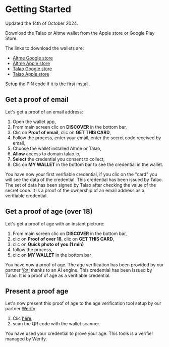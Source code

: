# Getting Started

Updated the 14th of October 2024.

Download the Talao or Altme wallet from the Apple store or Google Play Store.

The links to download the wallets are:

* [Altme Google store](https://play.google.com/store/apps/details?id=co.altme.alt.me.altme&hl=en-US&pli=1)
* [Altme Apple store](https://apps.apple.com/fr/app/altme-wallet/id1633216869)
* [Talao Google store](https://play.google.com/store/apps/details?id=co.talao.wallet&hl=fr)
* [Talao Apple store](https://apps.apple.com/fr/app/talao-wallet/id1582183266?platform=iphone)

Setup the PIN code if it is the first install.

## Get a proof of email

Let's get a proof of an email address:

1. Open the wallet app,
2. From main screen clic on **DISCOVER** in the bottom bar,
3. Clic on **Proof of email**, clic on **GET THIS CARD**,
4. Follow the process, enter your email, enter the secret code received by email,
5. Choose the wallet installed Altme or Talao,
6. **Allow** access to domain talao.io,
7. **Select** the credential you consent to collect,
8. Clic on **MY WALLET** in the bottom bar to see the credential in the wallet.

You have now your first verifiable credential, if you clic on the "card" you will see the data of the credential. This credential has been issued by Talao. The set of data has been signed by Talao after checking the value of the secret code. It is a proof of the ownership of an email address as a verifiable credential.

## Get a proof of age (over 18)

Let's get a proof of age with an instant pictrure:

1. From main screen clic on **DISCOVER** in the bottom bar,
2. clic on **Proof of over 18**, clic on **GET THIS CARD**,
3. clic on **Quick photo of you (1 min)**
4. follow the process,
5. clic on **MY WALLET** in the bottom bar

You have now a proof of age. The age verification has been provided by our partner [Yoti](https://www.yoti.com/business/age-verification/) thanks to an AI engine. This credential has been issued by Talao. It is a proof of age as a verifiable credential.

## Present a proof age

Let's now present this proof of age to the age verification tool setup by our partner [Werify](https://werify.eu/):

1. Clic [here](https://staging.werify.eu/#/werify_point_kiosk/attempt+ideology+glamorous+varsity+spelling),
2. scan the QR code with the wallet scanner.

You have used your credential to prove your age. This tools is a verifier managed by Werify.
